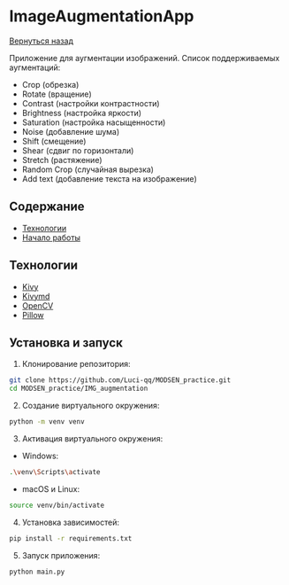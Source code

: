 # ImageAugmentationApp

[Вернуться назад](../README.ru.md)

Приложение для аугментации изображений.
Список поддерживаемых аугментаций:

- Crop (обрезка)
- Rotate (вращение)
- Contrast (настройки контрастности)
- Brightness (настройка яркости)
- Saturation (настройка насыщенности)
- Noise (добавление шума)
- Shift (смещение)
- Shear (сдвиг по горизонтали)
- Stretch (растяжение)
- Random Crop (случайная вырезка)
- Add text (добавление текста на изображение)

## Содержание

- [Технологии](#id_technologies)
- [Начало работы](#id_installation)

<a id='id_technologies'></a>

## Технологии

- [Kivy](https://kivy.org/)
- [Kivymd](https://kivymd.readthedocs.io/en/latest/index.html)
- [OpenCV](https://opencv.org/)
- [Pillow](https://python-pillow.org/)

<a id='id_installation'></a>

## Установка и запуск

1. Клонирование репозитория:

```sh
git clone https://github.com/Luci-qq/MODSEN_practice.git
cd MODSEN_practice/IMG_augmentation
```

2. Создание виртуального окружения:

```sh
python -m venv venv
```

3. Активация виртуального окружения:

- Windows:

```sh
.\venv\Scripts\activate
```

- macOS и Linux:

```sh
source venv/bin/activate
```

4. Установка зависимостей:

```sh
pip install -r requirements.txt
```

5. Запуск приложения:

```sh
python main.py
```
